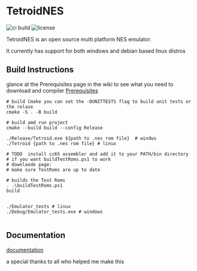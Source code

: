 # TetroidNES


![ci build][build] ![license][license]

TetroidNES is an open source multi platform NES emulator.

It currently has support for both windows and debian based linux distros

## Build Instructions

glance at the Prerequisites page in the wiki to see what you need to download and compiler
[Prerequisites]

```SH
# build Cmake you can set the -DUNITTESTS flag to build unit tests or the relase
cmake -S . -B build 

# build amd run project
cmake --build build --config Release

./Release/Tetroid.exe ${path to .nes rom file}  # windws
./Tetroid {path to .nes rom file} # linux

# TODO  install cc65 assembler and add it to your PATH/bin directory 
# if you want buildTestRoms.ps1 to work
# downlaode page: 
# make sure TestRoms are up to date

# builds the Test Roms 
. .\buildTestRoms.ps1  
build 


./Emulator_tests # linux
./Debug/Emulator_tests.exe # windows


```

## Documentation

[documentation]

a special thanks to all who helped me make this

[documentation]: <https://github.com/TheoW03/TetroidNES/wiki>
[build]: <https://github.com/TheoW03/TetroidNES/actions/workflows/ci.yml/badge.svg>
[license]: <https://img.shields.io/badge/License-MIT-yellow.svg>
[Prerequisites]: <https://github.com/TheoW03/TetroidNES/wiki/Build-Instructions>